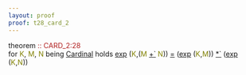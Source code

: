 ```yaml
---
layout: proof
proof: t28_card_2
---
```


<div class="mizar">
<div><span class="kw">theorem </span><a NAME="T28"><span class="comment"><font color="firebrick">:: CARD_2:28</font></span><br/></a><div class="add"> for <font color="Olive" title="b1">K</font>, <font color="Olive" title="b2">M</font>, <font color="Olive" title="b3">N</font> being   <a href="http://grid01.ciirc.cvut.cz/~mptp/7.13.01_4.181.1147/html/card_1.html#NM1" title="CARD_1:NM.1">Cardinal</a> holds   <a href="http://grid01.ciirc.cvut.cz/~mptp/7.13.01_4.181.1147/html/card_2.html#K3" title="CARD_2:func.3">exp</a> (<font color="Olive" title="b1">K</font>,<span class="p1">(<span class="default"><font color="Olive" title="b2">M</font> <a href="http://grid01.ciirc.cvut.cz/~mptp/7.13.01_4.181.1147/html/card_2.html#K1" title="CARD_2:func.1">+`</a> <font color="Olive" title="b3">N</font></span>)</span>) <a href="http://grid01.ciirc.cvut.cz/~mptp/7.13.01_4.181.1147/html/hidden.html#R1" title="HIDDEN:pred.1">=</a> <span class="p1">(<span class="default"><a href="http://grid01.ciirc.cvut.cz/~mptp/7.13.01_4.181.1147/html/card_2.html#K3" title="CARD_2:func.3">exp</a> (<font color="Olive" title="b1">K</font>,<font color="Olive" title="b2">M</font>)</span>)</span> <a href="http://grid01.ciirc.cvut.cz/~mptp/7.13.01_4.181.1147/html/card_2.html#K2" title="CARD_2:func.2">*`</a> <span class="p1">(<span class="default"><a href="http://grid01.ciirc.cvut.cz/~mptp/7.13.01_4.181.1147/html/card_2.html#K3" title="CARD_2:func.3">exp</a> (<font color="Olive" title="b1">K</font>,<font color="Olive" title="b3">N</font>)</span>)</span></div></div>
</div>

